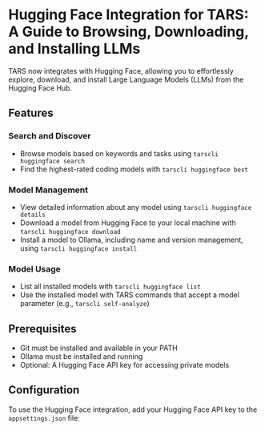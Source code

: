 # Hugging Face Integration for TARS: A Guide to Browsing, Downloading, and Installing LLMs

TARS now integrates with Hugging Face, allowing you to effortlessly explore, download, and install Large Language Models (LLMs) from the Hugging Face Hub.

## Features

### Search and Discover

* Browse models based on keywords and tasks using `tarscli huggingface search`
* Find the highest-rated coding models with `tarscli huggingface best`

### Model Management

* View detailed information about any model using `tarscli huggingface details`
* Download a model from Hugging Face to your local machine with `tarscli huggingface download`
* Install a model to Ollama, including name and version management, using `tarscli huggingface install`

### Model Usage

* List all installed models with `tarscli huggingface list`
* Use the installed model with TARS commands that accept a model parameter (e.g., `tarscli self-analyze`)

## Prerequisites

* Git must be installed and available in your PATH
* Ollama must be installed and running
* Optional: A Hugging Face API key for accessing private models

## Configuration

To use the Hugging Face integration, add your Hugging Face API key to the `appsettings.json` file: